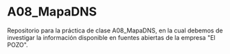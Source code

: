 # A08_MapaDNS

Repositorio para la práctica de clase A08_MapaDNS, en la cual debemos de investigar la información disponible en fuentes abiertas de la empresa "El POZO".
